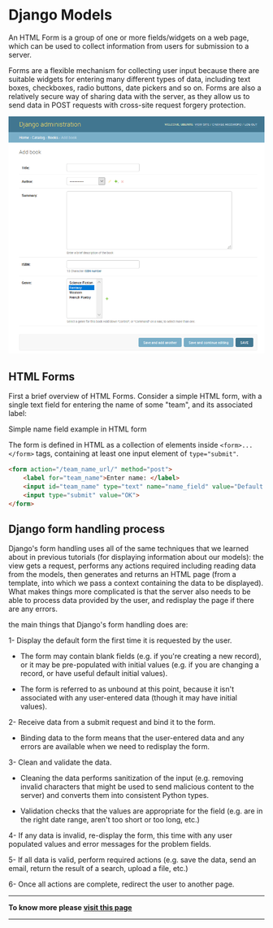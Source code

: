 # **Django Models**

An HTML Form is a group of one or more fields/widgets on a web page, which can be used to collect information from users for submission to a server. 

Forms are a flexible mechanism for collecting user input because there are suitable widgets for entering many different types of data, including text boxes, checkboxes, radio buttons, date pickers and so on. Forms are also a relatively secure way of sharing data with the server, as they allow us to send data in POST requests with cross-site request forgery protection.

![Forms](assist/admin_book_add.png)

## **HTML Forms**

First a brief overview of HTML Forms. Consider a simple HTML form, with a single text field for entering the name of some "team", and its associated label:

Simple name field example in HTML form

The form is defined in HTML as a collection of elements inside ```<form>...</form>``` tags, containing at least one input element of ```type="submit"```.


```html
<form action="/team_name_url/" method="post">
    <label for="team_name">Enter name: </label>
    <input id="team_name" type="text" name="name_field" value="Default name for team.">
    <input type="submit" value="OK">
</form>
```

## **Django form handling process**

Django's form handling uses all of the same techniques that we learned about in previous tutorials (for displaying information about our models): the view gets a request, performs any actions required including reading data from the models, then generates and returns an HTML page (from a template, into which we pass a context containing the data to be displayed). What makes things more complicated is that the server also needs to be able to process data provided by the user, and redisplay the page if there are any errors.

the main things that Django's form handling does are:

1- Display the default form the first time it is requested by the user.

-   The form may contain blank fields (e.g. if you're creating a new record), or it may be pre-populated with initial values (e.g. if you are changing a record, or have useful default initial values).

-   The form is referred to as unbound at this point, because it isn't associated with any user-entered data (though it may have initial values).

2- Receive data from a submit request and bind it to the form.
-   Binding data to the form means that the user-entered data and any errors are available when we need to redisplay the form.

3- Clean and validate the data.
-   Cleaning the data performs sanitization of the input (e.g. removing invalid characters that might be used to send malicious content to the server) and converts them into consistent Python types.

-   Validation checks that the values are appropriate for the field (e.g. are in the right date range, aren't too short or too long, etc.)

4- If any data is invalid, re-display the form, this time with any user populated values and error messages for the problem fields.

5- If all data is valid, perform required actions (e.g. save the data, send an email, return the result of a search, upload a file, etc.)

6- Once all actions are complete, redirect the user to another page.

***

**To know more please [visit this page](https://developer.mozilla.org/en-US/docs/Learn/Server-side/Django/Forms#django_form_handling_process)**

***
